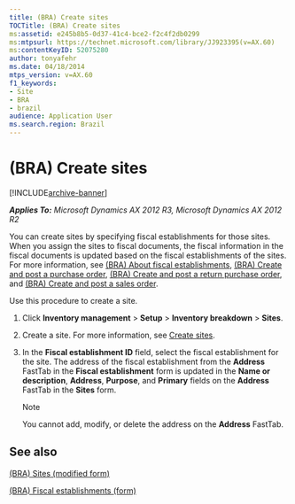 ```yaml
---
title: (BRA) Create sites
TOCTitle: (BRA) Create sites
ms:assetid: e245b8b5-0d37-41c4-bce2-f2c4f2db0299
ms:mtpsurl: https://technet.microsoft.com/library/JJ923395(v=AX.60)
ms:contentKeyID: 52075280
author: tonyafehr
ms.date: 04/18/2014
mtps_version: v=AX.60
f1_keywords:
- Site
- BRA
- brazil
audience: Application User
ms.search.region: Brazil
---
```


# (BRA) Create sites 


[!INCLUDE[archive-banner](includes/archive-banner.md)]


_**Applies To:** Microsoft Dynamics AX 2012 R3, Microsoft Dynamics AX 2012 R2_

You can create sites by specifying fiscal establishments for those sites. When you assign the sites to fiscal documents, the fiscal information in the fiscal documents is updated based on the fiscal establishments of the sites. For more information, see [(BRA) About fiscal establishments](bra-about-fiscal-establishments.md), [(BRA) Create and post a purchase order](bra-create-and-post-a-purchase-order.md), [(BRA) Create and post a return purchase order](bra-create-and-post-a-return-purchase-order.md), and [(BRA) Create and post a sales order](bra-create-and-post-a-sales-order.md).

Use this procedure to create a site.

1.  Click **Inventory management** \> **Setup** \> **Inventory breakdown** \> **Sites**.

2.  Create a site. For more information, see [Create sites](create-sites.md).

3.  In the **Fiscal establishment ID** field, select the fiscal establishment for the site. The address of the fiscal establishment from the **Address** FastTab in the **Fiscal establishment** form is updated in the **Name or description**, **Address**, **Purpose**, and **Primary** fields on the **Address** FastTab in the **Sites** form.
    

    > [!NOTE]
    > <P>You cannot add, modify, or delete the address on the <STRONG>Address</STRONG> FastTab.</P>



## See also

[(BRA) Sites (modified form)](https://technet.microsoft.com/library/jj923394\(v=ax.60\))

[(BRA) Fiscal establishments (form)](https://technet.microsoft.com/library/jj933531\(v=ax.60\))

  


